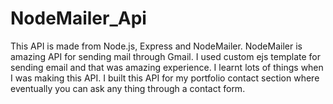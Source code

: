 # NodeMailer_Api
This API is made from Node.js, Express and NodeMailer. NodeMailer is amazing API for sending mail through Gmail.
I used custom ejs template for sending email and that was amazing experience. I learnt lots of things when I was making this API. I built this API for my portfolio contact section where eventually you can ask any thing through a contact form.
